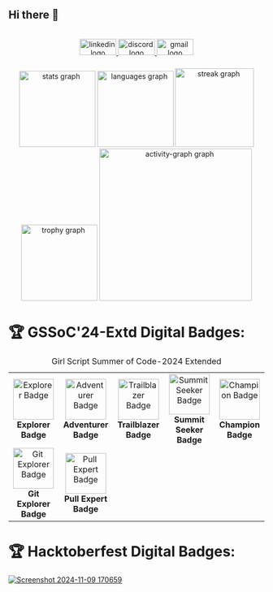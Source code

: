 ## Hi there 👋

<!--
**Himanshu-kumar025/Himanshu-kumar025** is a ✨ _special_ ✨ repository because its `README.md` (this file) appears on your GitHub profile.

Here are some ideas to get you started:

- 🔭 I’m currently working on ...
- 🌱 I’m currently learning ...
- 👯 I’m looking to collaborate on ...
- 🤔 I’m looking for help with ...
- 💬 Ask me about ...
- 📫 How to reach me: ...
- 😄 Pronouns: ...
- ⚡ Fun fact: ...
-->
<br clear="both">

<div align="center">
  <a href="https://www.linkedin.com/in/himanshu-kumar-425aba292/" target="_blank">
    <img src="https://raw.githubusercontent.com/maurodesouza/profile-readme-generator/master/src/assets/icons/social/linkedin/default.svg" width="72" height="32" alt="linkedin logo"  />
  </a>
  <a href="himanshukumar0199" target="_blank">
    <img src="https://raw.githubusercontent.com/maurodesouza/profile-readme-generator/master/src/assets/icons/social/discord/default.svg" width="72" height="32" alt="discord logo"  />
  </a>
  <a href="hk1832141@gmail.com" target="_blank">
    <img src="https://raw.githubusercontent.com/maurodesouza/profile-readme-generator/master/src/assets/icons/social/gmail/default.svg" width="72" height="32" alt="gmail logo"  />
  </a>
</div>

###

###

<div align="center">
  <img src="https://github-readme-stats.vercel.app/api?username=Himanshu-kumar025&hide_title=false&hide_rank=false&show_icons=true&include_all_commits=true&count_private=true&disable_animations=false&theme=rose_pine&locale=en&hide_border=false&order=1" height="150" alt="stats graph"  />
  <img src="https://github-readme-stats.vercel.app/api/top-langs?username=Himanshu-kumar025&locale=en&hide_title=false&layout=compact&card_width=320&langs_count=5&theme=rose_pine&hide_border=false&order=2" height="150" alt="languages graph"  />
  <img src="https://streak-stats.demolab.com?user=Himanshu-kumar025&locale=en&mode=weekly&theme=rose_pine&hide_border=false&border_radius=10&order=3" height="155" alt="streak graph"  />
  <img src="https://github-profile-trophy.vercel.app?username=Himanshu-kumar025&theme=dracula&column=-1&row=1&margin-w=8&margin-h=8&no-bg=false&no-frame=false&order=4" height="150" alt="trophy graph"  />
  <img src="https://github-readme-activity-graph.vercel.app/graph?username=Himanshu-kumar025&radius=16&theme=redical&area=true&order=5&point=red" height="300" alt="activity-graph graph"  />
</div>

###
<h1>🏆 GSSoC'24-Extd Digital Badges: </h1>
<table>
          <caption >Girl Script Summer of Code-2024 Extended</caption>
          <tr align="center" >
                     <td style= "width=auto">
                                  <img src="" alt="Explorer Badge" width="80">
                                  <br>
                                  <strong>Explorer Badge</strong>
                      </td>
                       <td style= "width=auto">
                                  <img src="" alt="Adventurer Badge" width="80">
                                  <br>
                                  <strong>Adventurer Badge</strong>
                      </td>
                     <td style= "width=auto">
                                  <img src="" alt="Trailblazer Badge" width="80">
                                  <br>
                                  <strong>Trailblazer Badge</strong>
                      </td>
                       <td style= "width=auto">
                                  <img src="" alt="Summit Seeker Badge" width="80">
                                  <br>
                                  <strong>Summit Seeker Badge</strong>
                      </td>
                       <td style= "width=auto">
                                  <img src="" alt="Champion Badge" width="80">
                                  <br>
                                  <strong>Champion Badge</strong>
                      </td>
          </tr>
          <tr align="center" >
                   <td style= "width=auto">
                              <img src="" alt="Git Explorer Badge" width="80">
                              <br>
                              <strong>Git Explorer Badge</strong>
                    </td>
                    <td style= "width=auto">
                              <img src="" alt="Pull Expert Badge" width="80">
                              <br>
                              <strong>Pull Expert Badge</strong>                              
                    </td>
          </tr>
 </table>



<h1>🏆 Hacktoberfest Digital Badges: </h1>

[![Screenshot 2024-11-09 170659](https://github.com/user-attachments/assets/c6d490bd-3a81-42f2-8949-30502e1274b5)](https://www.holopin.io/@himanshukumar025#)
